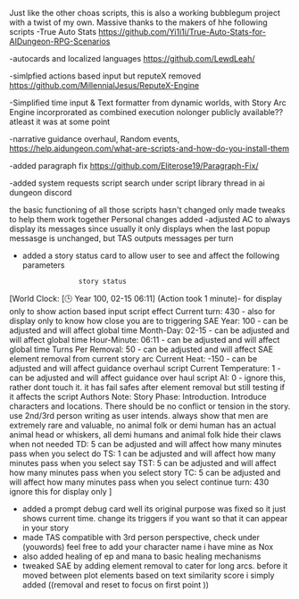Just like the other choas scripts, this is also a working bubblegum project with a twist of my own. 
Massive thanks to the makers of hhe following scripts
-True Auto Stats
https://github.com/Yi1i1i/True-Auto-Stats-for-AIDungeon-RPG-Scenarios

-autocards and localized languages
https://github.com/LewdLeah/

-simlpfied actions based input but reputeX removed
https://github.com/MillennialJesus/ReputeX-Engine

-Simplified time input & Text formatter from dynamic worlds, with Story Arc Engine incorprorated as combined execution
nolonger publicly available?? atleast it was at some point

-narrative guidance overhaul, Random events,
https://help.aidungeon.com/what-are-scripts-and-how-do-you-install-them

-added paragraph fix
https://github.com/Eliterose19/Paragraph-Fix/

-added system requests script
search under script library thread in ai dungeon discord 

the basic functioning of all those scripts hasn't changed only made tweaks to help them work together
Personal changes added
-adjusted AC to always display its messages since usually it only displays when the last popup messasge is unchanged, but TAS outputs messages per turn
- added a story status card to allow user to see and affect the following parameters

                    story status
[World Clock: [🕒 Year 100, 02-15 06:11] (Action took 1 minute)- for display only to show action based input script effect
Current turn: 430 - also for display only to know how close you are to triggering SAE
Year: 100 - can be adjusted and will affect global time
Month-Day: 02-15 - can be adjusted and will affect global time
Hour-Minute: 06:11 - can be adjusted and will affect global time
Turns Per Removal: 50 - can be adjusted and will affect SAE element removal from current story arc
Current Heat: -150 - can be adjusted and will affect guidance overhaul script
Current Temperature: 1 - can be adjusted and will affect guidance over haul script
AI: 0 - ignore this, rather dont touch it. it has fail safes after element removal but still testing if it affects the script 
Authors Note: Story Phase: Introduction. Introduce characters and locations. There should be no conflict or tension in the story. use 2nd/3rd person writing as user intends. always show that men are extremely rare and valuable, no animal folk or demi human has an actual animal head or whiskers, all demi humans and animal folk hide their claws when not needed
TD: 5 can be adjusted and will affect how many minutes pass when you select do
TS: 1 can be adjusted and will affect how many minutes pass when you select say
TST: 5 can be adjusted and will affect how many minutes pass when you select story
TC: 5 can be adjusted and will affect how many minutes pass when you select continue
turn: 430 ignore this for display only
]

- added a prompt debug card well its original purpose was fixed so it just shows current time. change its triggers if you want so that it can appear in your story
- made TAS compatible with 3rd person perspective, check under (youwords) feel free to add your character name i have mine as Nox
- also added healing of ep and mana to basic healing mechanisms
- tweaked SAE by adding element removal to cater for long arcs. before it moved between plot elements based on text similarity score i simply added ((removal and reset to focus on first point ))


